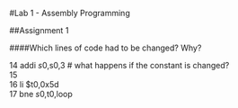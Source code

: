 #Lab 1 - Assembly Programming

##Assignment 1

####Which lines of code had to be changed? Why?

14	addi	$s0,$s0,3	# what happens if the constant is changed?  
15  
16	li	$t0,0x5d  
17	bne	$s0,$t0,loop  

